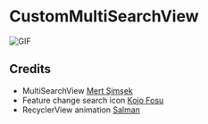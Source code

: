 # CustomMultiSearchView

![GIF](https://raw.githubusercontent.com/raisalfs/CustomMultiSearchView/master/1.gif)

## Credits
* MultiSearchView [Mert Şimşek](https://github.com/iammert)
* Feature change search icon  [Kojo Fosu](https://github.com/kojofosu)
* RecyclerView animation [Salman](https://github.com/SalmanZach)
